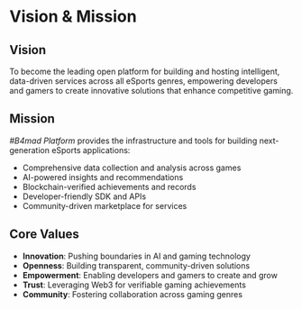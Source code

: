 # Vision & Mission

## Vision
To become the leading open platform for building and hosting intelligent, data-driven services across all eSports genres, empowering developers and gamers to create innovative solutions that enhance competitive gaming.

## Mission
*#B4mad Platform* provides the infrastructure and tools for building next-generation eSports applications:
- Comprehensive data collection and analysis across games
- AI-powered insights and recommendations
- Blockchain-verified achievements and records
- Developer-friendly SDK and APIs
- Community-driven marketplace for services

## Core Values
- **Innovation**: Pushing boundaries in AI and gaming technology
- **Openness**: Building transparent, community-driven solutions
- **Empowerment**: Enabling developers and gamers to create and grow
- **Trust**: Leveraging Web3 for verifiable gaming achievements
- **Community**: Fostering collaboration across gaming genres
